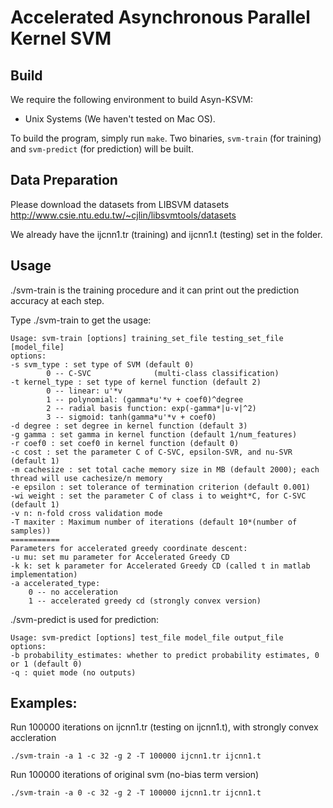 Accelerated Asynchronous Parallel Kernel SVM 
========================


Build
---------------

We require the following environment to build Asyn-KSVM:

- Unix Systems (We haven't tested on Mac OS). 

To build the program, simply run `make`. Two binaries, `svm-train` (for training) 
and `svm-predict` (for prediction) will be built.  

Data Preparation 
----------------

Please download the datasets from LIBSVM datasets
http://www.csie.ntu.edu.tw/~cjlin/libsvmtools/datasets

We already have the ijcnn1.tr (training) and ijcnn1.t (testing) set
in the folder. 

Usage
----------------

./svm-train is the training procedure and it can print out the prediction 
accuracy at each step.

Type ./svm-train to get the usage: 

```
Usage: svm-train [options] training_set_file testing_set_file [model_file]
options:
-s svm_type : set type of SVM (default 0)
        0 -- C-SVC              (multi-class classification)
-t kernel_type : set type of kernel function (default 2)
        0 -- linear: u'*v
		1 -- polynomial: (gamma*u'*v + coef0)^degree
		2 -- radial basis function: exp(-gamma*|u-v|^2)
		3 -- sigmoid: tanh(gamma*u'*v + coef0)
-d degree : set degree in kernel function (default 3)
-g gamma : set gamma in kernel function (default 1/num_features)
-r coef0 : set coef0 in kernel function (default 0)
-c cost : set the parameter C of C-SVC, epsilon-SVR, and nu-SVR (default 1)
-m cachesize : set total cache memory size in MB (default 2000); each thread will use cachesize/n memory
-e epsilon : set tolerance of termination criterion (default 0.001)
-wi weight : set the parameter C of class i to weight*C, for C-SVC (default 1)
-v n: n-fold cross validation mode
-T maxiter : Maximum number of iterations (default 10*(number of samples))
===========
Parameters for accelerated greedy coordinate descent: 
-u mu: set mu parameter for Accelerated Greedy CD
-k k: set k parameter for Accelerated Greedy CD (called t in matlab implementation)
-a accelerated_type:
	0 -- no acceleration
	1 -- accelerated greedy cd (strongly convex version)
```


./svm-predict is used for prediction: 
```
Usage: svm-predict [options] test_file model_file output_file
options:
-b probability_estimates: whether to predict probability estimates, 0 or 1 (default 0)
-q : quiet mode (no outputs)
```

Examples: 
------------------------------

Run 100000 iterations on ijcnn1.tr (testing on ijcnn1.t), with strongly convex accleration
```
./svm-train -a 1 -c 32 -g 2 -T 100000 ijcnn1.tr ijcnn1.t
```

Run 100000 iterations of original svm (no-bias term version)
```
./svm-train -a 0 -c 32 -g 2 -T 100000 ijcnn1.tr ijcnn1.t
```

